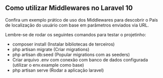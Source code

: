 ## Como utilizar Middlewares no Laravel 10

Confira um exemplo prático de uso dos Middlewares para descobrir o País de localização do usuário com base em parâmetros enviados via URL.

Lembre-se de rodar os seguintes comandos para testar o projetinho:

- composer install (Instalar bibliotecas de terceiros)
- php artisan migrate (Criar migrations)
- php artisan db:seed (Popular migrations com as seeders)
- Criar arquivo .env com conexão com banco de dados configurada (utilizar o env.example como base)
- php artisan serve (Rodar a aplicação laravel)
